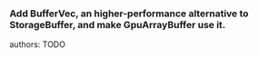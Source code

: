 ### Add BufferVec, an higher-performance alternative to StorageBuffer, and make GpuArrayBuffer use it.

<div class="release-feature-authors">authors: TODO</div>
